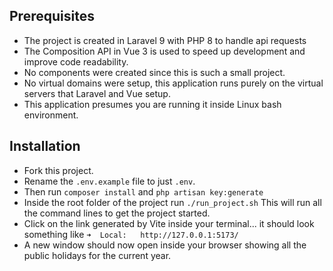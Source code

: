 ## Prerequisites
<ul>
    <li>The project is created in Laravel 9 with PHP 8 to handle api requests</li>
    <li>The Composition API in Vue 3 is used to speed up development and improve code readability.</li>
    <li>No components were created since this is such a small project.</li>
    <li>No virtual domains were setup, this application runs purely on the virtual servers that Laravel and Vue setup.</li>
    <li>This application presumes you are running it inside Linux bash environment.</li>
</ul>

## Installation
<ul>
    <li>Fork this project.</li>
    <li>Rename the <code>.env.example</code> file to just <code>.env</code>.</li>
    <li>Then run <code>composer install</code> and <code>php artisan key:generate</code></li>
    <li>Inside the root folder of the project run <code>./run_project.sh</code> This will run all the command lines to get the project started.</li>
    <li>Click on the link generated by Vite inside your terminal... it should look something like <code>➜  Local:   http://127.0.0.1:5173/
</code></li>
    <li>A new window should now open inside your browser showing all the public holidays for the current year.</li>
</ul>




